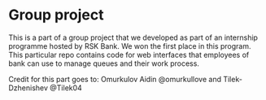 # Group project

This is a part of a group project that we developed as part of an internship programme hosted by RSK Bank. We won the first place in this program. This particular repo contains code for web interfaces that employees of bank can use to manage queues and their work process.

Credit for this part goes to:
Omurkulov Aidin @omurkullove and
Tilek-Dzhenishev @Tilek04 
